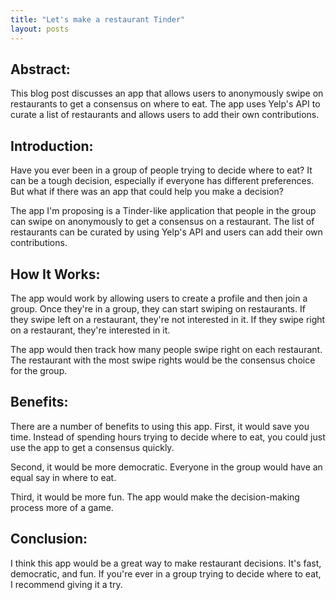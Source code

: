 ```yaml
---
title: "Let's make a restaurant Tinder"
layout: posts
---
```


## Abstract:

This blog post discusses an app that allows users to anonymously swipe on restaurants to get a consensus on where to eat. The app uses Yelp's API to curate a list of restaurants and allows users to add their own contributions.

## Introduction:

Have you ever been in a group of people trying to decide where to eat? It can be a tough decision, especially if everyone has different preferences. But what if there was an app that could help you make a decision?

The app I'm proposing is a Tinder-like application that people in the group can swipe on anonymously to get a consensus on a restaurant. The list of restaurants can be curated by using Yelp's API and users can add their own contributions.

## How It Works:

The app would work by allowing users to create a profile and then join a group. Once they're in a group, they can start swiping on restaurants. If they swipe left on a restaurant, they're not interested in it. If they swipe right on a restaurant, they're interested in it.

The app would then track how many people swipe right on each restaurant. The restaurant with the most swipe rights would be the consensus choice for the group.

## Benefits:

There are a number of benefits to using this app. First, it would save you time. Instead of spending hours trying to decide where to eat, you could just use the app to get a consensus quickly.

Second, it would be more democratic. Everyone in the group would have an equal say in where to eat.

Third, it would be more fun. The app would make the decision-making process more of a game.

## Conclusion:

I think this app would be a great way to make restaurant decisions. It's fast, democratic, and fun. If you're ever in a group trying to decide where to eat, I recommend giving it a try.